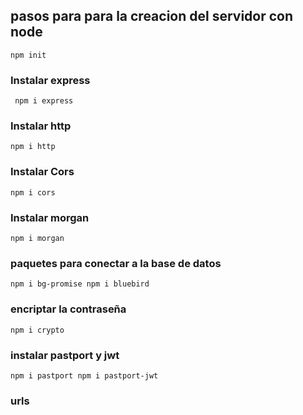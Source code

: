 ## pasos para para la creacion del servidor con node

`npm init `
### Instalar express

` npm i express`
### Instalar http

`npm i http`

### Instalar Cors

`npm i cors`

### Instalar morgan

`npm i morgan`

### paquetes para conectar a la base de datos

`npm i bg-promise
npm i bluebird`

### encriptar la contraseña

`npm i crypto`

### instalar pastport y jwt

`npm i pastport
npm i pastport-jwt`

### urls

```
  
```